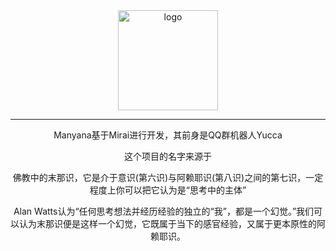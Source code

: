 <div align="center">
   <img width="160" src="[https://github.com/avilliai/YIRIS/assets/99066610/0df88da5-9417-44b2-95d8-a7b41466dfcf](http://101.201.118.240/wp-content/uploads/2023/06/QQ图片20230623102552-1.jpg)
" alt="logo"></br>

   

----


Manyana基于Mirai进行开发，其前身是QQ群机器人Yucca

这个项目的名字来源于
     <p>佛教中的末那识，它是介于意识(第六识)与阿赖耶识(第八识)之间的第七识，一定程度上你可以把它认为是“思考中的主体”</p>
     <p>Alan Watts认为“任何思考想法并经历经验的独⽴的“我”，都是⼀个幻觉。”我们可以认为末那识便是这样一个幻觉，它既属于当下的感官经验，又属于更本原性的阿赖耶识。</p>
</div>



